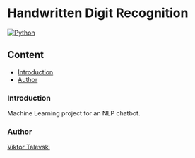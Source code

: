# Handwritten Digit Recognition

[![Python](https://img.shields.io/badge/python-3.7.0-brightgreen?logo=python)](https://www.python.org/downloads/release/python-370/)

## Content

- [Introduction](#introduction)
- [Author](#author)

### Introduction <a name="introduction"></a>

Machine Learning project for an NLP chatbot.

### Author <a name="author"></a>

[Viktor Talevski](https://www.linkedin.com/in/viktor-talevski-a7366794)